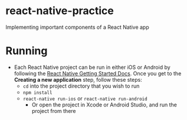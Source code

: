 # react-native-practice

Implementing important components of a React Native app

# Running

* Each React Native project can be run in either iOS or Android by following the [React Native Getting Started Docs](https://facebook.github.io/react-native/docs/getting-started.html#installing-dependencies). Once you get to the **Creating a new application** step, follow these steps:
  * `cd` into the project directory that you wish to run
  * `npm install`
  * `react-native run-ios` or `react-native run-android`
    * Or open the project in Xcode or Android Studio, and run the project from there
